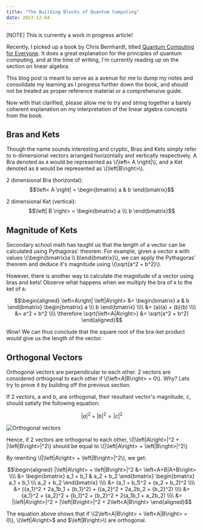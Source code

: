 ```yaml
---
title: "The Building Blocks of Quantum Computing"
date: 2023-12-04
---
```


[NOTE] This is currently a work in progress article!

Recently, I picked up a book by Chris Bernhardt, titled [Quantum Computing for Everyone](https://mitpress.mit.edu/9780262539531/quantum-computing-for-everyone/).
It does a great explanation for the principles of quantum computing, and at the time of writing, I'm currently reading up on the section on linear algebra.

This blog post is meant to serve as a avenue for me to dump my notes and consolidate my learning as I progress further down the book, and should not be treated as proper reference material or a comprehensive guide.

Now with that clarified, please allow me to try and string together a barely coherent explanation on my interpretation of the linear algebra concepts from the book.

## Bras and Kets

Though the name sounds interesting and cryptic, Bras and Kets simply refer to n-dimensional vectors arranged horizontally and vertically respectively.
A Bra denoted as `A` would be represented as \\(\left< A \right|\\), and a Ket denoted as `B` would be represented as \\(\left|B\right>\\).

2 dimensional Bra (horizontal):
$$\left< A \right| = \begin{bmatrix}
    a & b
\end{bmatrix}$$

2 dimensional Ket (vertical):
$$\left| B \right> = \begin{bmatrix}
 a \\\ b
\end{bmatrix}$$

## Magnitude of Kets

Secondary school math has taught us that the length of a vector can be calculated using Pythagoras' theorem.
For example, given a vector `A` with values \\(\begin{bmatrix}a \\\ b\end{bmatrix}\\), we can apply the Pythagoras' theorem and deduce it's magnitude using \\(\sqrt{a^2 + b^2}\\).

However, there is another way to calculate the magnitude of a vector using bras and kets!
Observe what happens when we multiply the bra of `A` to the ket of `A`:

$$\begin{aligned}
    \left<A\right| \left|A\right> &= \begin{bmatrix}
        a & b
    \end{bmatrix}
    \begin{bmatrix}
        a \\\ b
    \end{bmatrix} \\\\
    &= (a)(a) + (b)(b) \\\\
    &= a^2 + b^2 \\\\
    \therefore \sqrt{\left<A|A\right>} &= \sqrt{a^2 + b^2}
\end{aligned}$$

Wow! We can thus conclude that the square root of the bra-ket product would give us the length of the vector.

## Orthogonal Vectors

Orthogonal vectors are perpendicular to each other.
2 vectors are considered orthogonal to each other if \\(\left<A|B\right> = 0\\).
Why? Lets try to prove it by building off the previous section.

If 2 vectors, a and b, are orthogonal, their resultant vector's magnitude, c, should satisfy the following equation:

$$|a|^2 + |b|^2 = |c|^2$$

![Orthogonal vectors](/images/building-blocks-of-quantum-computing/orthogonal_vectors.png)

Hence, if 2 vectors are orthogonal to each other, \\(|\left|A\right>|^2 + |\left|B\right>|^2\\) should be equal to \\(|\left|A\right> + \left|B\right>|^2\\)

By rewriting \\(|\left|A\right> + \left|B\right>|^2\\), we get:

$$\begin{aligned}
    |\left|A\right> + \left|B\right>|^2 &= \left<A+B|A+B\right> \\\\
    &= \begin{bmatrix}
        a_1 + b_1 & a_2 + b_2
    \end{bmatrix}
    \begin{bmatrix}
        a_1 + b_1 \\\ a_2 + b_2
    \end{bmatrix} \\\\
    &= (a_1 + b_1)^2 + (a_2 + b_2)^2 \\\\
    &= ({a_1}^2 + 2a_1b_1 + {b_1}^2) + ({a_2}^2 + 2a_2b_2 + {b_2}^2) \\\\
    &= {a_1}^2 + {a_2}^2 + {b_1}^2 + {b_2}^2 + 2(a_1b_1 + a_2b_2) \\\\
    &= |\left|A\right>|^2 + |\left|B\right>|^2 + 2\left<A|B\right>
\end{aligned}$$

The equation above shows that if \\(2\left<A|B\right> = \left<A|B\right> = 0\\), \\(\left|A\right>$ and $\left|B\right>\\) are orthogonal.
